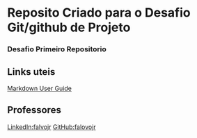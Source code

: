 # Reposito Criado para o Desafio Git/github de Projeto
### Desafio Primeiro Repositorio

## Links uteis
 [Markdown User Guide](https://www.markdownguide.org/)
 
 ## Professores
 [LinkedIn:falvojr](https://linkedin.com/in/falvojr)
 [GitHub:falovojr](https://github.com/falvojr)

